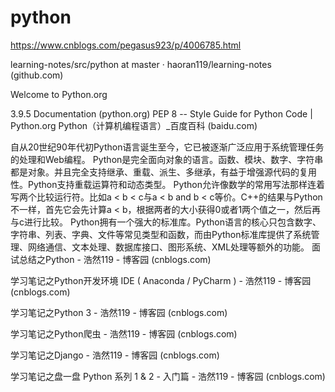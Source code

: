 # python
https://www.cnblogs.com/pegasus923/p/4006785.html

learning-notes/src/python at master · haoran119/learning-notes (github.com)

Welcome to Python.org

3.9.5 Documentation (python.org)
PEP 8 -- Style Guide for Python Code | Python.org
Python（计算机编程语言）_百度百科 (baidu.com)

自从20世纪90年代初Python语言诞生至今，它已被逐渐广泛应用于系统管理任务的处理和Web编程。
Python是完全面向对象的语言。函数、模块、数字、字符串都是对象。并且完全支持继承、重载、派生、多继承，有益于增强源代码的复用性。Python支持重载运算符和动态类型。
Python允许像数学的常用写法那样连着写两个比较运行符。比如a < b < c与a < b and b < c等价。C++的结果与Python不一样，首先它会先计算a < b，根据两者的大小获得0或者1两个值之一，然后再与c进行比较。
Python拥有一个强大的标准库。Python语言的核心只包含数字、字符串、列表、字典、文件等常见类型和函数，而由Python标准库提供了系统管理、网络通信、文本处理、数据库接口、图形系统、XML处理等额外的功能。
面试总结之Python - 浩然119 - 博客园 (cnblogs.com)

学习笔记之Python开发环境 IDE ( Anaconda / PyCharm ) - 浩然119 - 博客园 (cnblogs.com)

学习笔记之Python 3 - 浩然119 - 博客园 (cnblogs.com)

学习笔记之Python爬虫 - 浩然119 - 博客园 (cnblogs.com)

学习笔记之Django - 浩然119 - 博客园 (cnblogs.com)

学习笔记之盘一盘 Python 系列 1 & 2 - 入门篇 - 浩然119 - 博客园 (cnblogs.com)
